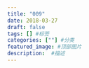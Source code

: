 ```yaml
---
title: "009"
date: 2018-03-27
draft: false
tags: [] #标签
categories: [""] #分类
featured_image: #顶部图片
description:  #描述
---
```


